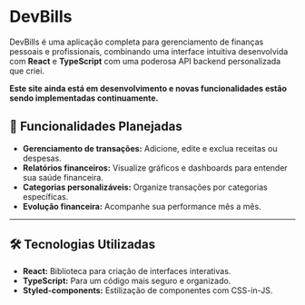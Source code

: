 # DevBills

DevBills é uma aplicação completa para gerenciamento de finanças pessoais e profissionais, combinando uma interface intuitiva desenvolvida com **React** e **TypeScript** com uma poderosa API backend personalizada que criei. 

**Este site ainda está em desenvolvimento e novas funcionalidades estão sendo implementadas continuamente.**

## 📌 Funcionalidades Planejadas
- **Gerenciamento de transações:** Adicione, edite e exclua receitas ou despesas.
- **Relatórios financeiros:** Visualize gráficos e dashboards para entender sua saúde financeira.
- **Categorias personalizáveis:** Organize transações por categorias específicas.
- **Evolução financeira:** Acompanhe sua performance mês a mês.

---

## 🛠️ Tecnologias Utilizadas
- **React:** Biblioteca para criação de interfaces interativas.
- **TypeScript:** Para um código mais seguro e organizado.
- **Styled-components:** Estilização de componentes com CSS-in-JS.
